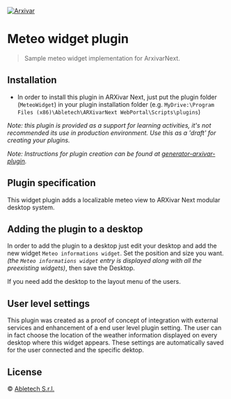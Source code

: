 [![Arxivar](http://portal.arxivar.it/download/resources/loghi/Logo-ARXivar_orizzontale-nero.png)](http://www.arxivar.it/)

# Meteo widget plugin

> Sample meteo widget implementation for ArxivarNext.

## Installation

* In order to install this plugin in ARXivar Next, just put the plugin folder (`MeteoWidget`) in your plugin installation folder (e.g. `MyDrive:\Program Files (x86)\Abletech\ARXivarNext WebPortal\Scripts\plugins`)

_Note: this plugin is provided as a support for learning activities, it's not recommended its use in production environment. Use this as a 'draft' for creating your plugins._

_Note: Instructions for plugin creation can be found at [generator-arxivar-plugin](https://github.com/Arxivar/PluginGenerator/blob/master/README.md)._

## Plugin specification

This widget plugin adds a localizable meteo view to ARXivar Next modular desktop system.

## Adding the plugin to a desktop

In order to add the plugin to a desktop just edit your desktop and add the new widget `Meteo informations widget`. Set the position and size you want. 
_(the `Meteo informations widget` entry is displayed along with all the preexisting widgets)_, then save the Desktop.

If you need add the desktop to the layout menu of the users.

## User level settings

This plugin was created as a proof of concept of integration with external services and enhancement of a end user level plugin setting. 
The user can in fact choose the location of the weather information displayed on every desktop where this widget appears. These settings are automatically saved for the user connected and the specific dektop.

## License

 © [Abletech S.r.l.](http://www.arxivar.it/)


